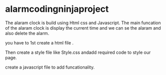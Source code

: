 # alarmcodingninjaproject
The alaram clock is build using Html css and Javascript.
 The main funcation of the alaram clock is display the current time and we can se the alaram and also delete the alarm.
 
  you have to 1st create a html file .
  
 Then create a style file like Style.css andadd required code to style our page.
 
 create a javascript file to add funcationality.
 
